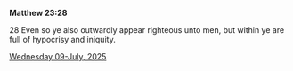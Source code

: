 **Matthew 23:28**

28 Even so ye also outwardly appear righteous unto men, but within ye are full of hypocrisy and iniquity.

[Wednesday 09-July, 2025](https://getbible.net/kjv/Matthew/23/28)

